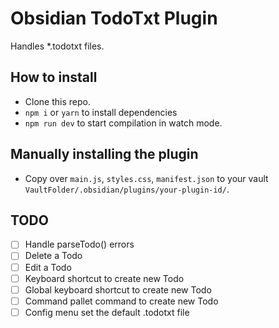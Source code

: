 # Obsidian TodoTxt Plugin

Handles \*.todotxt files.

## How to install

- Clone this repo.
- `npm i` or `yarn` to install dependencies
- `npm run dev` to start compilation in watch mode.

## Manually installing the plugin

- Copy over `main.js`, `styles.css`, `manifest.json` to your vault
  `VaultFolder/.obsidian/plugins/your-plugin-id/`.

## TODO

- [ ] Handle parseTodo() errors
- [ ] Delete a Todo
- [ ] Edit a Todo
- [ ] Keyboard shortcut to create new Todo
- [ ] Global keyboard shortcut to create new Todo
- [ ] Command pallet command to create new Todo
- [ ] Config menu set the default .todotxt file

